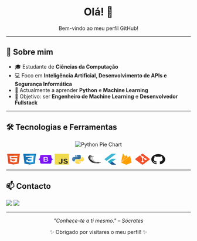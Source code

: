 <h1 align="center">Olá! 👋</h1>
<p align="center">Bem-vindo ao meu perfil GitHub!</p>

---

## 🧑 Sobre mim

- 🎓 Estudante de **Ciências da Computação**
- 💻 Foco em **Inteligência Artificial, Desenvolvimento de APIs e Segurança Informática**
- 🌱 Actualmente a aprender **Python** e **Machine Learning**
- 🚀 Objetivo: ser **Engenheiro de Machine Learning** e **Desenvolvedor Fullstack**

---

## 🛠️ Tecnologias e Ferramentas

<div align="center">
  <img alt="Python Pie Chart" width="200" src="https://quickchart.io/chart?c={type:'doughnut',data:{labels:['Python','Outras'],datasets:[{data:[70,30],backgroundColor:['#306998','#D3D3D3']}]},options:{cutout:'70%',plugins:{legend:{display:false},tooltip:{enabled:false}},elements:{center:{text:'Python',color:'#306998',fontStyle:'Arial',sidePadding:20}}}}&bkg=transparent"/>
</div>

<br>

<div style="display: inline-block;">
  <img align="center" alt="HTML5" height="30" width="40" src="https://raw.githubusercontent.com/devicons/devicon/master/icons/html5/html5-original.svg">
  <img align="center" alt="CSS3" height="30" width="40" src="https://raw.githubusercontent.com/devicons/devicon/master/icons/css3/css3-original.svg">
  <img align="center" alt="Bootstrap" height="30" width="40" src="https://raw.githubusercontent.com/devicons/devicon/master/icons/bootstrap/bootstrap-original.svg">
  <img align="center" alt="JavaScript" height="30" width="40" src="https://raw.githubusercontent.com/devicons/devicon/master/icons/javascript/javascript-original.svg">
  <img align="center" alt="Python" height="30" width="40" src="https://raw.githubusercontent.com/devicons/devicon/master/icons/python/python-original.svg">
  <img align="center" alt="Flask" height="30" width="40" src="https://raw.githubusercontent.com/devicons/devicon/master/icons/flask/flask-original.svg">
  <img align="center" alt="Flutter" height="30" width="40" src="https://raw.githubusercontent.com/devicons/devicon/master/icons/flutter/flutter-original.svg">
  <img align="center" alt="Firebase" height="30" width="40" src="https://raw.githubusercontent.com/devicons/devicon/master/icons/firebase/firebase-plain.svg">
  <img align="center" alt="Git" height="30" width="40" src="https://raw.githubusercontent.com/devicons/devicon/master/icons/git/git-original.svg">
  <img align="center" alt="GitHub" height="30" width="40" src="https://raw.githubusercontent.com/devicons/devicon/master/icons/github/github-original.svg">
</div>

---

## 📫 Contacto

<div>
  <a href="https://www.linkedin.com/in/ezequiel-francisco-9b2a30326/" target="_blank"><img src="https://img.shields.io/badge/-LinkedIn-%230077B5?style=for-the-badge&logo=linkedin&logoColor=white"></a>
  <a href="mailto:ezequiel.p.a.francisco@gmail.com"><img src="https://img.shields.io/badge/-Email-%23333?style=for-the-badge&logo=gmail&logoColor=white"></a>
</div>

---

<p align="center"><em>"Conhece-te a ti mesmo." – Sócrates</em></p>

<p align="center">✨ Obrigado por visitares o meu perfil! ✨</p>
